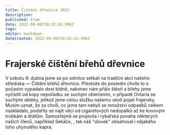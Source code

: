 ```yaml
---
title: Čištění dřevnice 2022
description: 
published: true
date: 2022-09-06T19:22:42.996Z
tags: 
editor: markdown
dateCreated: 2022-09-06T19:22:42.996Z
---
```


# Frajerské čištění břehů dřevnice
V sobotu 9. dubna jsme se po odmlce setkali na tradiční akci našeho střediska — Čištění břehů dřevnice. Přestože do poslední chvíle to s počasím vypadalo dost bídně, nakonec nám přálo štěstí a břehy jsme vyčistili od kopy nepořádku se suchým oblečením, v případě Ontaria se suchými obleky, jelikož jsme celou službu našemu okolí pojali frajersky.
Musím uznat, že za chvíli, co jsme tam nebyli se množství odpadků celkem naskládalo, podařily se najít věci od cigaretových nedopalků až ke kovovým trubkám a drátům. Samozřejmě se projevila i rybářská povaha některých našich členů, například Sekáče, , tak náš "úlovek" obsahoval i nějakého toho uhynulého kapra.